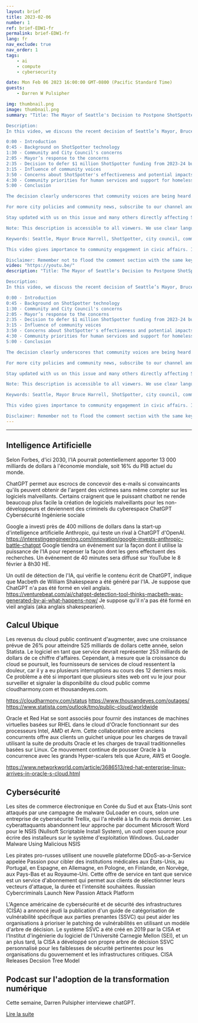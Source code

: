 ```yaml
---
layout: brief
title: 2023-02-06
number: 1
ref: brief-EDW1-fr
permalink: brief-EDW1-fr
lang: fr
nav_exclude: true
nav_order: 1
tags:
    - ai
    - compute
    - cybersecurity

date: Mon Feb 06 2023 16:00:00 GMT-0800 (Pacific Standard Time)
guests:
    - Darren W Pulsipher

img: thumbnail.png
image: thumbnail.png
summary: "Title: The Mayor of Seattle's Decision to Postpone ShotSpotter Implementation 

Description:
In this video, we discuss the recent decision of Seattle’s Mayor, Bruce Harrell, to postpone the implementation of ShotSpotter technology. This decision is the result of a collaborative effort, responding to concerns raised by the Seattle community and its City Council. Key points include:

0:00 - Introduction
0:45 - Background on ShotSpotter technology
1:30 - Community and City Council's concerns
2:05 - Mayor’s response to the concerns
2:35 - Decision to defer $1 million ShotSpotter funding from 2023-24 budget
3:15 - Influence of community voices
3:50 - Concerns about ShotSpotter's effectiveness and potential impacts on police response times
4:30 - Community priorities for human services and support for homeless individuals
5:00 - Conclusion 

The decision clearly underscores that community voices are being heard. We go in-depth into the effectiveness of the technology itself and its potential impact on police response times, along with community needs in terms of human services and homeless support. 

For more city policies and community news, subscribe to our channel and be part of the conversation in the comments. Visit our website for related content at [Website Link] and follow us on our social media platforms [Social Media Links]. 

Stay updated with us on this issue and many others directly affecting Seattle’s community. We provide you with information that is timely, participant-focused, and unique to our channel. Join our community to stay informed.

Note: This description is accessible to all viewers. We use clear language to ensure our content is understandable. Updates will be made whenever necessary.

Keywords: Seattle, Mayor Bruce Harrell, ShotSpotter, city council, community concerns, budget, police response times, human services, homelessness. 

This video gives importance to community engagement in civic affairs. Injecting humanity into city news - it's what makes us unique. Join us for more exclusive content. Don't forget to share this video with your network. Together, we can make a difference. 

Disclaimer: Remember not to flood the comment section with the same keyword repetitively. Please keep the conversation engaging and respectful.Blog: https://embracingdigital.org/brief-EDW70-esPodcast: https://share.transistor.fm/s/1792d234"
video: "https://youtu.be/"
description: "Title: The Mayor of Seattle's Decision to Postpone ShotSpotter Implementation 

Description:
In this video, we discuss the recent decision of Seattle’s Mayor, Bruce Harrell, to postpone the implementation of ShotSpotter technology. This decision is the result of a collaborative effort, responding to concerns raised by the Seattle community and its City Council. Key points include:

0:00 - Introduction
0:45 - Background on ShotSpotter technology
1:30 - Community and City Council's concerns
2:05 - Mayor’s response to the concerns
2:35 - Decision to defer $1 million ShotSpotter funding from 2023-24 budget
3:15 - Influence of community voices
3:50 - Concerns about ShotSpotter's effectiveness and potential impacts on police response times
4:30 - Community priorities for human services and support for homeless individuals
5:00 - Conclusion 

The decision clearly underscores that community voices are being heard. We go in-depth into the effectiveness of the technology itself and its potential impact on police response times, along with community needs in terms of human services and homeless support. 

For more city policies and community news, subscribe to our channel and be part of the conversation in the comments. Visit our website for related content at [Website Link] and follow us on our social media platforms [Social Media Links]. 

Stay updated with us on this issue and many others directly affecting Seattle’s community. We provide you with information that is timely, participant-focused, and unique to our channel. Join our community to stay informed.

Note: This description is accessible to all viewers. We use clear language to ensure our content is understandable. Updates will be made whenever necessary.

Keywords: Seattle, Mayor Bruce Harrell, ShotSpotter, city council, community concerns, budget, police response times, human services, homelessness. 

This video gives importance to community engagement in civic affairs. Injecting humanity into city news - it's what makes us unique. Join us for more exclusive content. Don't forget to share this video with your network. Together, we can make a difference. 

Disclaimer: Remember not to flood the comment section with the same keyword repetitively. Please keep the conversation engaging and respectful.Blog: https://embracingdigital.org/brief-EDW70-esPodcast: https://share.transistor.fm/s/1792d234"
---
```






---

## Intelligence Artificielle
Selon Forbes, d'ici 2030, l'IA pourrait potentiellement apporter 13 000 milliards de dollars à l'économie mondiale, soit 16% du PIB actuel du monde.

ChatGPT permet aux escrocs de concevoir des e-mails si convaincants qu'ils peuvent obtenir de l'argent des victimes sans même compter sur les logiciels malveillants.
Certains craignent que le puissant chatbot ne rende beaucoup plus facile la création de logiciels malveillants pour les non-développeurs et deviennent des criminels du cyberespace
ChatGPT Cybersécurité Ingénierie sociale

Google a investi près de 400 millions de dollars dans la start-up d'intelligence artificielle Anthropic, qui teste un rival à ChatGPT d'OpenAI. https://interestingengineering.com/innovation/google-invests-anthropic-battle-chatgpt
Google tiendra un événement sur la façon dont il utilise la puissance de l'IA pour repenser la façon dont les gens effectuent des recherches. Un événement de 40 minutes sera diffusé sur YouTube le 8 février à 8h30 HE.

Un outil de détection de l'IA, qui vérifie le contenu écrit de ChatGPT, indique que Macbeth de William Shakespeare a été généré par l'IA. Je suppose que ChatGPT n'a pas été formé en vieil anglais.
https://venturebeat.com/ai/chatgpt-detection-tool-thinks-macbeth-was-generated-by-ai-what-happens-now/ Je suppose qu'il n'a pas été formé en vieil anglais (aka anglais shakespearien).

## Calcul Ubique
Les revenus du cloud public continuent d'augmenter, avec une croissance prévue de 26% pour atteindre 525 milliards de dollars cette année, selon Statista.
Le logiciel en tant que service devrait représenter 253 milliards de dollars de ce chiffre d'affaires. Cependant, à mesure que la croissance du cloud se poursuit, les fournisseurs de services de cloud ressentent la douleur, car il y a eu plusieurs interruptions au cours des 12 derniers mois.
Ce problème a été si important que plusieurs sites web ont vu le jour pour surveiller et signaler la disponibilité du cloud public
comme cloudharmony.com et thousandeyes.com.

https://cloudharmony.com/status
https://www.thousandeyes.com/outages/
https://www.statista.com/outlook/tmo/public-cloud/worldwide

Oracle et Red Hat se sont associés pour fournir des instances de machines virtuelles basées sur RHEL dans le cloud d'Oracle fonctionnant sur des processeurs Intel, AMD et Arm. Cette collaboration entre anciens concurrents offre aux clients un guichet unique pour les charges de travail utilisant la suite de produits Oracle et les charges de travail traditionnelles basées sur Linux. Ce mouvement continue de pousser Oracle à la concurrence avec les grands Hyper-scalers tels que Azure, AWS et Google.

https://www.networkworld.com/article/3686513/red-hat-enterprise-linux-arrives-in-oracle-s-cloud.html

## Cybersécurité
Les sites de commerce électronique en Corée du Sud et aux États-Unis sont attaqués par une campagne de malware GuLoader en cours, selon une entreprise de cybersécurité Trellix, qui l'a révélé à la fin du mois dernier. Les cyberattaquants abandonnent leur approche par document Microsoft Word pour le NSIS (Nullsoft Scriptable Install System), un outil open source pour écrire des installeurs sur le système d'exploitation Windows.
GuLoader Malware Using Malicious NSIS

Les pirates pro-russes utilisent une nouvelle plateforme DDoS-as-a-Service appelée Passion pour cibler des institutions médicales aux États-Unis, au Portugal, en Espagne, en Allemagne, en Pologne, en Finlande, en Norvège, aux Pays-Bas et au Royaume-Uni. Cette offre de service en tant que service est un service d'abonnement qui permet aux clients de sélectionner leurs vecteurs d'attaque, la durée et l'intensité souhaitées.
Russian Cybercriminals Launch New Passion Attack Platform

L'Agence américaine de cybersécurité et de sécurité des infrastructures (CISA) a annoncé jeudi la publication d'un guide de catégorisation de vulnérabilité spécifique aux parties prenantes (SSVC) qui peut aider les organisations à prioriser le patching de vulnérabilités en utilisant un modèle d'arbre de décision.
Le système SSVC a été créé en 2019 par la CISA et l'Institut d'ingénierie du logiciel de l'Université Carnegie Mellon (SEI), et un an plus tard, la CISA a développé son propre arbre de décision SSVC personnalisé pour les faiblesses de sécurité pertinentes pour les organisations du gouvernement et les infrastructures critiques.
CISA Releases Decsiion Tree Model

## Podcast sur l'adoption de la transformation numérique

Cette semaine, Darren Pulsipher interviewe chatGPT.

[Lire la suite](https://www.embracingdigital.org/episodes-EDT122)


